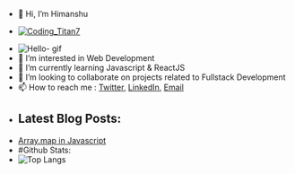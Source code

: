 - 👋 Hi, I’m Himanshu
- <p align="left"> <a href="https://twitter.com/Coding_Titan7" target="blank"><img src="https://img.shields.io/twitter/follow/Coding_Titan7?logo=twitter&style=for-the-badge" alt="Coding_Titan7" /></a> </p>
- ![Hello- gif](https://media.giphy.com/media/Y8ocCgwtdj29O/giphy.gif)
- 👀 I’m interested in Web Development
- 🌱 I’m currently learning Javascript & ReactJS
- 💞️ I’m looking to collaborate on projects related to Fullstack Development
- 📫 How to reach me : [Twitter](https://twitter.com/Himansh77160323), [LinkedIn](https://www.linkedin.com/in/himanshu-dhawale-a30a421b2/), [Email](mailto:www.himanshudhawale9@gmail.com)
- ## Latest Blog Posts:
- [Array.map in Javascript](https://hashnode.com/post/arraymap-in-javascript-cksgsavxu070n1is1357rg74j)
- #Github Stats:
- ![Top Langs](https://github-readme-stats.vercel.app/api/top-langs/?username=Himanshu-Dhawale&layout=compact&theme=tokyonight)

<!---
Lawliet417/Lawliet417 is a ✨ special ✨ repository because its `README.md` (this file) appears on your GitHub profile.
You can click the Preview link to take a look at your changes.
--->
